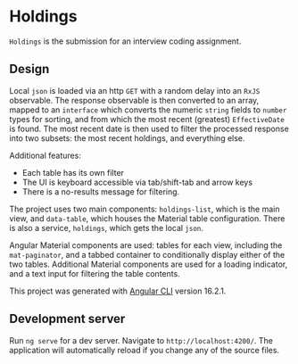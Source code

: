 # Holdings

`Holdings` is the submission for an interview coding assignment.

## Design
Local `json` is loaded via an http `GET` with a random delay into an `RxJS` observable.  The response observable is then converted to an array, mapped to an `interface` which converts the numeric `string` fields to `number` types for sorting, and from which the most recent (greatest) `EffectiveDate` is found.  The most recent date is then used to filter the processed response into two subsets: the most recent holdings, and everything else.

Additional features:
- Each table has its own filter
- The UI is keyboard accessible via tab/shift-tab and arrow keys
- There is a no-results message for filtering.

The project uses two main components: `holdings-list`, which is the main view, and `data-table`, which houses the Material table configuration.  There is also a service, `holdings`, which gets the local `json`.

Angular Material components are used: tables for each view, including the `mat-paginator`, and a tabbed container to conditionally display either of the two tables.  Additional Material components are used for a loading indicator, and a text input for filtering the table contents.


This project was generated with [Angular CLI](https://github.com/angular/angular-cli) version 16.2.1.

## Development server

Run `ng serve` for a dev server. Navigate to `http://localhost:4200/`. The application will automatically reload if you change any of the source files.


